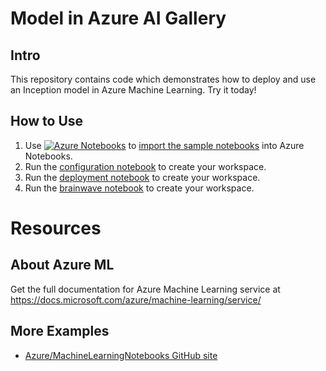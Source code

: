 # Model in Azure AI Gallery

## Intro
This repository contains code which demonstrates how to deploy and use an Inception model in Azure Machine Learning. Try it today!

## How to Use
1. Use [![Azure Notebooks](https://notebooks.azure.com/launch.png)](https://notebooks.azure.com/import/gh/gogowings/Your_Gallery_Repo) to [import the sample notebooks](https://notebooks.azure.com/import/gh/gogowings/Your_Gallery_Repo) into Azure Notebooks.
2. Run the [configuration notebook](Notebooks\00.configuration.ipynb) to create your workspace.
3. Run the [deployment notebook](Notebooks\01.deployment.ipynb) to create your workspace.
4. Run the [brainwave notebook](Notebooks\02.brainwave-quickstart.ipynb) to create your workspace. 

# Resources


## About Azure ML
Get the full documentation for Azure Machine Learning service at https://docs.microsoft.com/azure/machine-learning/service/

## More Examples
 * [Azure/MachineLearningNotebooks GitHub site](https://github.com/Azure/MachineLearningNotebooks)
